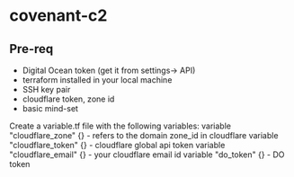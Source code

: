 # covenant-c2

## Pre-req

* Digital Ocean token (get it from settings-> API)
* terraform installed in your local machine
* SSH key pair 
* cloudflare token, zone id
* basic mind-set

Create a variable.tf file with the following variables:
variable "cloudflare_zone" {}  - refers to the domain zone_id in cloudflare
variable "cloudflare_token" {} - cloudflare global api token
variable "cloudflare_email" {} - your cloudflare email id
variable "do_token" {} - DO token
